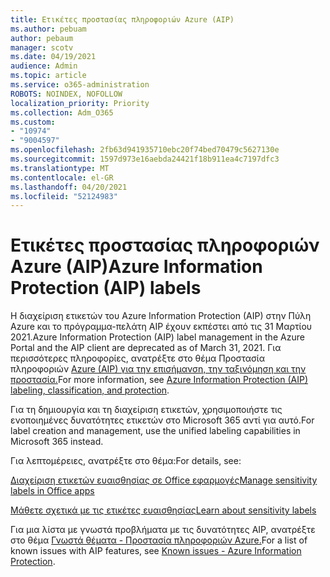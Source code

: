 ```yaml
---
title: Ετικέτες προστασίας πληροφοριών Azure (AIP)
ms.author: pebuam
author: pebaum
manager: scotv
ms.date: 04/19/2021
audience: Admin
ms.topic: article
ms.service: o365-administration
ROBOTS: NOINDEX, NOFOLLOW
localization_priority: Priority
ms.collection: Adm_O365
ms.custom:
- "10974"
- "9004597"
ms.openlocfilehash: 2fb63d941935710ebc20f74bed70479c5627130e
ms.sourcegitcommit: 1597d973e16aebda24421f18b911ea4c7197dfc3
ms.translationtype: MT
ms.contentlocale: el-GR
ms.lasthandoff: 04/20/2021
ms.locfileid: "52124983"
---
```

# <a name="azure-information-protection-aip-labels"></a><span data-ttu-id="a3d24-102">Ετικέτες προστασίας πληροφοριών Azure (AIP)</span><span class="sxs-lookup"><span data-stu-id="a3d24-102">Azure Information Protection (AIP) labels</span></span>

<span data-ttu-id="a3d24-103">Η διαχείριση ετικετών του Azure Information Protection (AIP) στην Πύλη Azure και το πρόγραμμα-πελάτη AIP έχουν εκπέστει από τις 31 Μαρτίου 2021.</span><span class="sxs-lookup"><span data-stu-id="a3d24-103">Azure Information Protection (AIP) label management in the Azure Portal and the AIP client are deprecated as of March 31, 2021.</span></span> <span data-ttu-id="a3d24-104">Για περισσότερες πληροφορίες, ανατρέξτε στο θέμα Προστασία πληροφοριών [Azure (AIP) για την επισήμανση, την ταξινόμηση και την προστασία.](https://docs.microsoft.com/azure/information-protection/aip-classification-and-protection)</span><span class="sxs-lookup"><span data-stu-id="a3d24-104">For more information, see [Azure Information Protection (AIP) labeling, classification, and protection](https://docs.microsoft.com/azure/information-protection/aip-classification-and-protection).</span></span>

<span data-ttu-id="a3d24-105">Για τη δημιουργία και τη διαχείριση ετικετών, χρησιμοποιήστε τις ενοποιημένες δυνατότητες ετικετών στο Microsoft 365 αντί για αυτό.</span><span class="sxs-lookup"><span data-stu-id="a3d24-105">For label creation and management, use the unified labeling capabilities in Microsoft 365 instead.</span></span> 

<span data-ttu-id="a3d24-106">Για λεπτομέρειες, ανατρέξτε στο θέμα:</span><span class="sxs-lookup"><span data-stu-id="a3d24-106">For details, see:</span></span>

[<span data-ttu-id="a3d24-107">Διαχείριση ετικετών ευαισθησίας σε Office εφαρμογές</span><span class="sxs-lookup"><span data-stu-id="a3d24-107">Manage sensitivity labels in Office apps</span></span>](https://docs.microsoft.com/microsoft-365/compliance/sensitivity-labels-office-apps)

[<span data-ttu-id="a3d24-108">Μάθετε σχετικά με τις ετικέτες ευαισθησίας</span><span class="sxs-lookup"><span data-stu-id="a3d24-108">Learn about sensitivity labels</span></span>](https://docs.microsoft.com/microsoft-365/compliance/sensitivity-labels)

<span data-ttu-id="a3d24-109">Για μια λίστα με γνωστά προβλήματα με τις δυνατότητες AIP, ανατρέξτε στο θέμα [Γνωστά θέματα - Προστασία πληροφοριών Azure.](https://docs.microsoft.com/azure/information-protection/known-issues)</span><span class="sxs-lookup"><span data-stu-id="a3d24-109">For a list of known issues with AIP features, see [Known issues - Azure Information Protection](https://docs.microsoft.com/azure/information-protection/known-issues).</span></span>